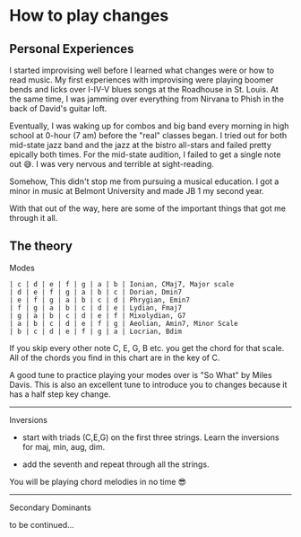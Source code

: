 # How to play changes

## Personal Experiences

I started improvising well before I learned what changes were or how to read music. My first experiences
with improvising were playing boomer bends and licks over I-IV-V blues songs at the Roadhouse in St. Louis.
At the same time, I was jamming over everything from Nirvana to Phish in the back of David's guitar loft.

Eventually, I was waking up for combos and big band every morning in high school at 0-hour (7 am) before the "real" classes began.
I tried out for both mid-state jazz band and the jazz at the bistro all-stars and failed pretty epically both times.
For the mid-state audition, I failed to get a single note out 😅. I was very nervous and terrible at sight-reading.

Somehow, This didn't stop me from pursuing a musical education.
I got a minor in music at Belmont University and made JB 1 my second year.

With that out of the way, here are some of the important things that got me through it all.

## The theory

Modes

```
| c | d | e | f | g | a | b | Ionian, CMaj7, Major scale
| d | e | f | g | a | b | c | Dorian, Dmin7
| e | f | g | a | b | c | d | Phrygian, Emin7
| f | g | a | b | c | d | e | Lydian, Fmaj7
| g | a | b | c | d | e | f | Mixolydian, G7
| a | b | c | d | e | f | g | Aeolian, Amin7, Minor Scale
| b | c | d | e | f | g | a | Locrian, Bdim
```

If you skip every other note C, E, G, B etc. you get the chord for that scale.
All of the chords you find in this chart are in the key of C.

A good tune to practice playing your modes over is "So What" by Miles Davis.
This is also an excellent tune to introduce you to changes because it has a half step key change.

---

Inversions

- start with triads (C,E,G) on the first three strings. Learn the inversions for maj, min, aug, dim.

- add the seventh and repeat through all the strings.

You will be playing chord melodies in no time 😎

---

Secondary Dominants

to be continued...
